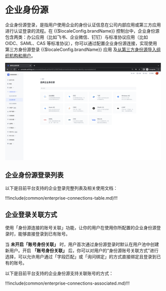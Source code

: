# 企业身份源

<LastUpdated/>

企业身份源登录，是指用户使用企业的身份认证信息在公司内部应用或第三方应用进行认证登录的流程。在 {{$localeConfig.brandName}} 控制台中，企业身份源包含两类：办公应用（比如飞书、企业微信、钉钉）与标准协议应用（比如 OIDC、SAML、CAS 等标准协议），你可以通过配置企业身份源连接，实现使用第三方身份源登录 {{$localeConfig.brandName}} 应用 及[从第三方身份源导入组织机构和用户](/guides/org/create-or-import-org/#导入组织机构)。

![](./images/add_enterprise.png)



## 企业身份源登录列表

以下是目前平台支持的企业登录完整列表及相关使用文档：

!!!include(common/enterprise-connections-table.md)!!!

## 企业登录关联方式

使用「身份源连接的账号关联」功能，让你的用户在使用你所配置的企业身份源登录时，能够直接登录到已有账号。

当 **未开启「账号身份关联」** 时，用户首次通过身份源登录时默认在用户池中创建新用户。开启 **「账号身份关联」** 后，你可以对用户的“身份源账号关联方式”进行选择，可以允许用户通过「字段匹配」或「询问绑定」的方式直接绑定且登录到已有的账号。

以下是目前平台支持的企业身份源支持关联账号的方式：

!!!include(common/enterprise-connections-associated.md)!!!




